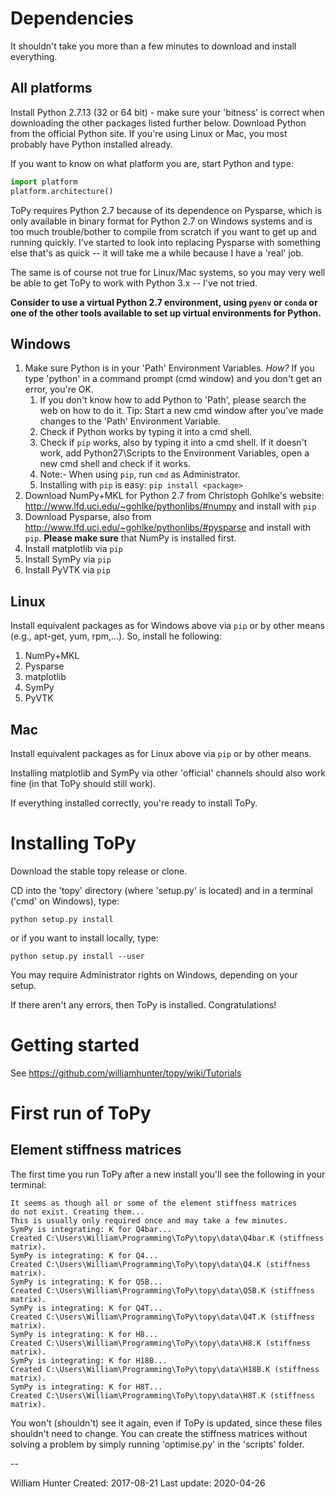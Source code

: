 # Dependencies
It shouldn't take you more than a few minutes to download and install everything.

## All platforms
Install Python 2.7.13 (32 or 64 bit) - make sure your 'bitness' is correct
when downloading the other packages listed further below.
Download Python from the official Python site.
If you're using Linux or Mac, you most
probably have Python installed already.

If you want to know on what platform
you are, start Python and type:
```python
import platform
platform.architecture()
```

ToPy requires Python 2.7 because of its dependence on
Pysparse, which is only available in binary format for Python 2.7 on
Windows systems and is too much trouble/bother to compile from scratch
if you want to get up and running quickly. I've started to look into replacing
Pysparse with something else that's as quick -- it will take me a while because
I have a 'real' job.

The same is of course not true for Linux/Mac systems, so you may very well be
able to get ToPy to work with Python 3.x -- I've not tried.

**Consider to use a virtual Python 2.7 environment, using `pyenv` or `conda`
or one of the other tools available to set up virtual environments for Python.**

## Windows
1. Make sure Python is in your 'Path' Environment Variables. *How?*
If you type 'python' in
a command prompt (cmd window) and you don't get an error, you're OK.  
	1. If you don't know how to add Python to 'Path', please search the web
on how to do it. Tip: Start a new cmd window after you've made changes to the
'Path' Environment Variable.
	2. Check if Python works by typing it into a cmd shell.
	3. Check if `pip` works, also by typing it into a cmd shell. If it
doesn't work, add Python27\Scripts to the Environment Variables,
open a new cmd shell and check if it works.
	4. Note:- When using `pip`, run `cmd` as Administrator.
	5. Installing with `pip` is easy:
	`pip install <package>`
2. Download NumPy+MKL for Python 2.7 from Christoph Gohlke's website:
http://www.lfd.uci.edu/~gohlke/pythonlibs/#numpy
and install with `pip`
3. Download Pysparse, also from
http://www.lfd.uci.edu/~gohlke/pythonlibs/#pysparse
and install with `pip`. **Please make sure** that NumPy is installed first.
4. Install matplotlib via `pip`
5. Install SymPy via `pip`
6. Install PyVTK via `pip`

## Linux
Install equivalent packages as for Windows above via `pip` or by other means
(e.g., apt-get, yum, rpm,...). So, install he following:
1. NumPy+MKL
2. Pysparse
3. matplotlib
4. SymPy
5. PyVTK

## Mac
Install equivalent packages as for Linux above via `pip` or by other means.

Installing matplotlib and SymPy via other 'official' channels should
also work fine (in that ToPy should still work).

If everything installed correctly, you're ready to install ToPy.

# Installing ToPy
Download the stable topy release or clone.

CD into the 'topy' directory (where 'setup.py' is located) and
in a terminal ('cmd' on Windows), type:

	python setup.py install

or if you want to install locally, type:

	python setup.py install --user

You may require Administrator rights on Windows, depending on your setup.

If there aren't any errors, then ToPy is installed. Congratulations!

# Getting started
See https://github.com/williamhunter/topy/wiki/Tutorials

# First run of ToPy
## Element stiffness matrices
The first time you run ToPy after a new install you'll see the
following in your terminal:

	It seems as though all or some of the element stiffness matrices
	do not exist. Creating them...
	This is usually only required once and may take a few minutes.
	SymPy is integrating: K for Q4bar...
	Created C:\Users\William\Programming\ToPy\topy\data\Q4bar.K (stiffness matrix).
	SymPy is integrating: K for Q4...
	Created C:\Users\William\Programming\ToPy\topy\data\Q4.K (stiffness matrix).
	SymPy is integrating: K for Q5B...
	Created C:\Users\William\Programming\ToPy\topy\data\Q5B.K (stiffness matrix).
	SymPy is integrating: K for Q4T...
	Created C:\Users\William\Programming\ToPy\topy\data\Q4T.K (stiffness matrix).
	SymPy is integrating: K for H8...
	Created C:\Users\William\Programming\ToPy\topy\data\H8.K (stiffness matrix).
	SymPy is integrating: K for H18B...
	Created C:\Users\William\Programming\ToPy\topy\data\H18B.K (stiffness matrix).
	SymPy is integrating: K for H8T...
	Created C:\Users\William\Programming\ToPy\topy\data\H8T.K (stiffness matrix).

You won't (shouldn't) see it again, even if ToPy is updated, since these
files shouldn't need to change. You can create the stiffness matrices without
solving a problem by simply running 'optimise.py' in the 'scripts' folder.

--

William Hunter
Created: 2017-08-21
Last update: 2020-04-26

